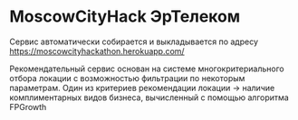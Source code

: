 # MoscowCityHack ЭрТелеком

Сервис автоматически собирается и выкладывается по адресу https://moscowcityhackathon.herokuapp.com/

Рекомендательный сервис основан на системе многокритериального отбора локации с возможностью фильтрации по некоторым параметрам.
Один из критериев рекомендации локации -> наличие комплиментарных видов бизнеса, вычисленный с помощью алгоритма FPGrowth